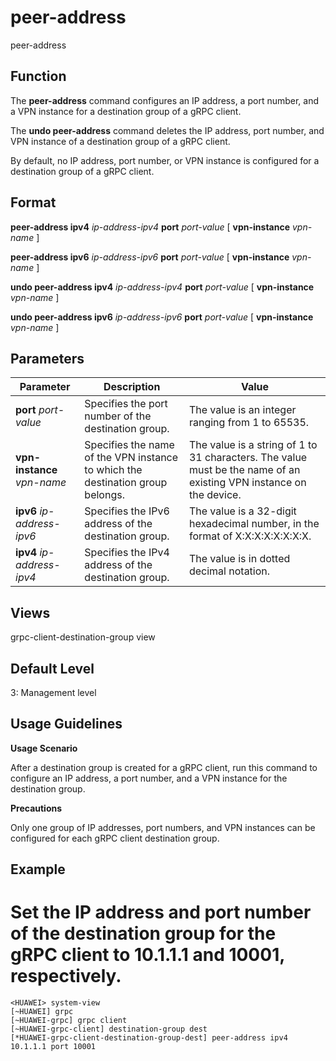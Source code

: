 peer-address
============

peer-address

Function
--------



The **peer-address** command configures an IP address, a port number, and a VPN instance for a destination group of a gRPC client.

The **undo peer-address** command deletes the IP address, port number, and VPN instance of a destination group of a gRPC client.



By default, no IP address, port number, or VPN instance is configured for a destination group of a gRPC client.


Format
------

**peer-address ipv4** *ip-address-ipv4* **port** *port-value* [ **vpn-instance** *vpn-name* ]

**peer-address ipv6** *ip-address-ipv6* **port** *port-value* [ **vpn-instance** *vpn-name* ]

**undo peer-address ipv4** *ip-address-ipv4* **port** *port-value* [ **vpn-instance** *vpn-name* ]

**undo peer-address ipv6** *ip-address-ipv6* **port** *port-value* [ **vpn-instance** *vpn-name* ]


Parameters
----------

| Parameter | Description | Value |
| --- | --- | --- |
| **port** *port-value* | Specifies the port number of the destination group. | The value is an integer ranging from 1 to 65535. |
| **vpn-instance** *vpn-name* | Specifies the name of the VPN instance to which the destination group belongs. | The value is a string of 1 to 31 characters. The value must be the name of an existing VPN instance on the device. |
| **ipv6** *ip-address-ipv6* | Specifies the IPv6 address of the destination group. | The value is a 32-digit hexadecimal number, in the format of X:X:X:X:X:X:X:X. |
| **ipv4** *ip-address-ipv4* | Specifies the IPv4 address of the destination group. | The value is in dotted decimal notation. |



Views
-----

grpc-client-destination-group view


Default Level
-------------

3: Management level


Usage Guidelines
----------------

**Usage Scenario**

After a destination group is created for a gRPC client, run this command to configure an IP address, a port number, and a VPN instance for the destination group.

**Precautions**

Only one group of IP addresses, port numbers, and VPN instances can be configured for each gRPC client destination group.


Example
-------

# Set the IP address and port number of the destination group for the gRPC client to 10.1.1.1 and 10001, respectively.
```
<HUAWEI> system-view
[~HUAWEI] grpc
[~HUAWEI-grpc] grpc client
[~HUAWEI-grpc-client] destination-group dest
[*HUAWEI-grpc-client-destination-group-dest] peer-address ipv4 10.1.1.1 port 10001

```